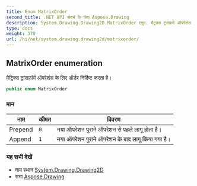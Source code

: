 ```yaml
---
title: Enum MatrixOrder
second_title: .NET API संदर्भ के लिए Aspose.Drawing
description: System.Drawing.Drawing2D.MatrixOrder एनुम. मैट्रक्स ट्रंसफ़र्म ऑपरेशंस के लए ऑर्डर नर्दष्ट करत है
type: docs
weight: 370
url: /hi/net/system.drawing.drawing2d/matrixorder/
---
```

## MatrixOrder enumeration

मैट्रिक्स ट्रांसफ़ॉर्म ऑपरेशंस के लिए ऑर्डर निर्दिष्ट करता है।

```csharp
public enum MatrixOrder
```

### मान

| नाम | कीमत | विवरण |
| --- | --- | --- |
| Prepend | `0` | नया ऑपरेशन पुराने ऑपरेशन से पहले लागू होता है। |
| Append | `1` | नया ऑपरेशन पुराने ऑपरेशन के बाद लागू किया गया है। |

### यह सभी देखें

* नाम स्थान [System.Drawing.Drawing2D](../../system.drawing.drawing2d/)
* सभा [Aspose.Drawing](../../)


